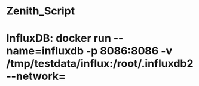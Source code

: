 # Zenith_Script
# InfluxDB: docker run --name=influxdb -p 8086:8086 -v  /tmp/testdata/influx:/root/.influxdb2 --network=


